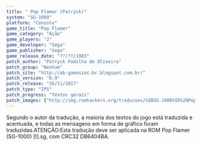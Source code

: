 ```yaml
---
title: " Pop Flamer (Patryck)"
system: "SG-1000"
platform: "Console"
game_title: "Pop Flamer"
game_category: "Ação"
game_players: "2"
game_developer: "Sega"
game_publisher: "Sega"
game_release_date: "??/??/1983"
patch_author: "Patryck Padilha de Oliveira"
patch_group: "Nenhum"
patch_site: "http://ab-gamesinc-br.blogspot.com.br/"
patch_version: "0.9"
patch_release: "26/11/2017"
patch_type: "IPS"
patch_progress: "Textos gerais"
patch_images: ["http://img.romhackers.org/traducoes/%5BSG-1000%5D%20Pop%20Flamer%20-%20Patryck%20-%201.png","http://img.romhackers.org/traducoes/%5BSG-1000%5D%20Pop%20Flamer%20-%20Patryck%20-%202.png","http://img.romhackers.org/traducoes/%5BSG-1000%5D%20Pop%20Flamer%20-%20Patryck%20-%203.png"]
---
```

Segundo o autor da tradução, a maioria dos textos do jogo está traduzida e acentuada, e todas as mensagens em forma de gráfico foram traduzidas.ATENÇÃO:Esta tradução deve ser aplicada na ROM Pop Flamer (SG-1000) [!].sg, com CRC32 DB6404BA.